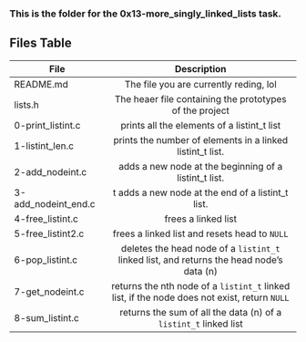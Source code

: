 ### This is the folder for the **0x13-more_singly_linked_lists** task.

Files Table
------------
| File          | Description   |
| ------------- |:-------------:|
| README.md     | The file you are currently reding, lol | 
| lists.h       | The heaer file containing the prototypes of the project      |
| 0-print\_listint.c |  prints all the elements of a listint\_t list      | 
| 1-listint\_len.c | prints  the number of elements in a linked listint\_t list.|
| 2-add\_nodeint.c |  adds a new node at the beginning of a listint\_t list. |
| 3-add\_nodeint\_end.c | t adds a new node at the end of a listint\_t list. |
| 4-free\_listint.c | frees a linked list |
| 5-free\_listint2.c| frees a linked list and resets head to `NULL` |
| 6-pop\_listint.c |  deletes the head node of a `listint_t` linked list, and returns the head node’s data (n) |
| 7-get\_nodeint.c |  returns the nth node of a `listint_t` linked list, if the node does not exist, return `NULL`|
| 8-sum\_listint.c |  returns the sum of all the data (n) of a `listint_t` linked list |
